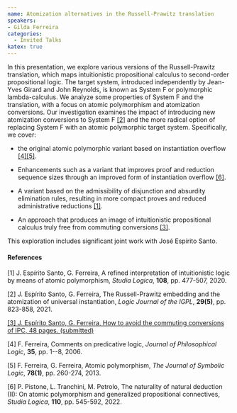 ```yaml
---
name: Atomization alternatives in the Russell-Prawitz translation
speakers:
- Gilda Ferreira
categories:
  - Invited Talks
katex: true
---
```


In this presentation, we explore various versions of the Russell-Prawitz
translation, which maps intuitionistic propositional calculus to
second-order propositional logic. The target system, introduced
independently by Jean-Yves Girard and John Reynolds, is known as System
F or polymorphic lambda-calculus. We analyze some properties of System F
and the translation, with a focus on atomic polymorphism and atomization
conversions. Our investigation examines the impact of introducing new
atomization conversions to System F [[2]](#JoseESpiritoSanto) and the more
radical option of replacing System F with an atomic polymorphic target
system. Specifically, we cover:

-   the original atomic polymorphic variant based on instantiation
    overflow [[4]](#Ferreira06)[[5]](#FerreiraFerreira12).

-   Enhancements such as a variant that improves proof and reduction
    sequence sizes through an improved form of instantiation overflow
    [[6]](#PistoneTranchiniPetrolo).

-   A variant based on the admissibility of disjunction and absurdity
    elimination rules, resulting in more compact proves and reduced
    administrative reductions [[1]](#JoseESpiritoSanto2019).

-   An approach that produces an image of intuitionistic propositional
    calculus truly free from commuting conversions
    [[3]](#JoseESpiritoSanto2024).

This exploration includes significant joint work with José Espírito
Santo.

#### References

  

<a name="JoseESpiritoSanto2019">[1] J. Espírito Santo, G. Ferreira, A refined interpretation of
intuitionistic logic by means of atomic polymorphism, *Studia Logica*,
**108**, pp. 477-507, 2020.</a>

<a name="JoseESpiritoSanto">[2] J. Espírito Santo, G. Ferreira, The Russell-Prawitz embedding and the
atomization of universal instantiation, *Logic Journal of the IGPL*,
**29(5)**, pp. 823-858, 2021.</a>

<a name="JoseESpiritoSanto2024" href="https://arxiv.org/pdf/2402.16171.pdf">[3]
J. Espírito Santo, G. Ferreira, How to avoid the commuting conversions of IPC,
48 pages. (submitted)</a>

<a name="Ferreira06">[4] F. Ferreira, Comments on predicative logic, *Journal
of Philosophical Logic*, **35**, pp. 1--8, 2006.</a>

<a name="FerreiraFerreira12">[5] F. Ferreira, G. Ferreira, Atomic polymorphism, *The Journal of Symbolic
Logic*, **78(1)**, pp. 260-274, 2013.</a>

<a name="PistoneTranchiniPetrolo">[6] P. Pistone, L. Tranchini, M. Petrolo, The naturality of natural
deduction (II): On atomic polymorphism and generalized propositional
connectives, *Studia Logica*, **110**, pp. 545-592, 2022.</a>
